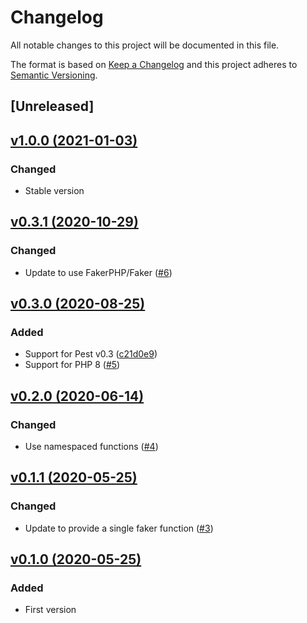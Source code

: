 # Changelog
All notable changes to this project will be documented in this file.

The format is based on [Keep a Changelog](http://keepachangelog.com/)
and this project adheres to [Semantic Versioning](http://semver.org/).

## [Unreleased]

## [v1.0.0 (2021-01-03)](https://github.com/pestphp/pest-plugin-faker/compare/v0.3.1...v1.0.0)
### Changed
- Stable version

## [v0.3.1 (2020-10-29)](https://github.com/pestphp/pest-plugin-faker/compare/v0.3.0...v0.3.1)
### Changed
- Update to use FakerPHP/Faker ([#6](https://github.com/pestphp/pest-plugin-faker/pull/6))

## [v0.3.0 (2020-08-25)](https://github.com/pestphp/pest-plugin-faker/compare/v0.2.0...v0.3.0)
### Added
- Support for Pest v0.3 ([c21d0e9](https://github.com/pestphp/pest-plugin-faker/commit/c21d0e9960ee1b953f8bea873d96f4f456249872))
- Support for PHP 8 ([#5](https://github.com/pestphp/pest-plugin-faker/pull/5))

## [v0.2.0 (2020-06-14)](https://github.com/pestphp/pest-plugin-faker/compare/v0.1.1...v0.2.0)
### Changed
- Use namespaced functions ([#4](https://github.com/pestphp/pest-plugin-faker/pull/4))

## [v0.1.1 (2020-05-25)](https://github.com/pestphp/pest-plugin-faker/compare/v0.1.0...v0.1.1)
### Changed
- Update to provide a single faker function ([#3](https://github.com/pestphp/pest-plugin-faker/pull/3))

## [v0.1.0 (2020-05-25)](https://github.com/pestphp/pest-plugin-faker/commit/27dc911b08e4297dc697c71af8ec39cd6c4dfa3e)
### Added
- First version

